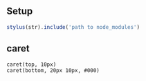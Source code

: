## Setup

```javascript
stylus(str).include('path to node_modules')
```

## caret

```stylus
caret(top, 10px)
caret(bottom, 20px 10px, #000)
```
